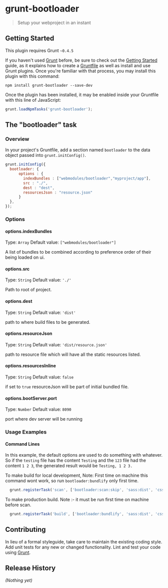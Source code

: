 # grunt-bootloader

> Setup your webproject in an instant

## Getting Started
This plugin requires Grunt `~0.4.5`

If you haven't used [Grunt](http://gruntjs.com/) before, be sure to check out the [Getting Started](http://gruntjs.com/getting-started) guide, as it explains how to create a [Gruntfile](http://gruntjs.com/sample-gruntfile) as well as install and use Grunt plugins. Once you're familiar with that process, you may install this plugin with this command:

```shell
npm install grunt-bootloader --save-dev
```

Once the plugin has been installed, it may be enabled inside your Gruntfile with this line of JavaScript:

```js
grunt.loadNpmTasks('grunt-bootloader');
```

## The "bootloader" task

### Overview
In your project's Gruntfile, add a section named `bootloader` to the data object passed into `grunt.initConfig()`.

```js
grunt.initConfig({
  bootloader: {
      options : {
        indexBundles : ["webmodules/bootloader","myproject/app"],
        src : "./",
        dest : "dest",
        resourcesJson : "resource.json"
      }
  },
});
```

### Options

#### options.indexBundles
Type: `Array`
Default value: `["webmodules/bootloader"]`

A list of bundles to be combined  according to preference order of their being loaded on ui.

#### options.src
Type: `String`
Default value: `'./'`

Path to root of project.

#### options.dest
Type: `String`
Default value: `'dist'`

path to where build files to be generated.

#### options.resourceJson
Type: `String`
Default value: `'dist/resource.json'`

path to resource file which will have all the static resources listed.

#### options.resourcesInline
Type: `String`
Default value: `false`

if set to `true` resourceJson will be part of initial bundled file.

#### options.bootServer.port
Type: `Number`
Default value: `8090`

port where dev server will be running

### Usage Examples

#### Command Lines
In this example, the default options are used to do something with whatever. So if the `testing` file has the content `Testing` and the `123` file had the content `1 2 3`, the generated result would be `Testing, 1 2 3.`

To make build for local development, Note: First time on  machine this command wont work, so run `bootloader:bundlify` only first time.
```js
  grunt.registerTask('scan', ['bootloader:scan:skip', 'sass:dist', 'cssmin']); 
```

To make production build. Note :-  it must be run first time on machine before scan.

```js
  grunt.registerTask('build', ['bootloader:bundlify', 'sass:dist', 'cssmin']);
```

## Contributing
In lieu of a formal styleguide, take care to maintain the existing coding style. Add unit tests for any new or changed functionality. Lint and test your code using [Grunt](http://gruntjs.com/).

## Release History
_(Nothing yet)_
